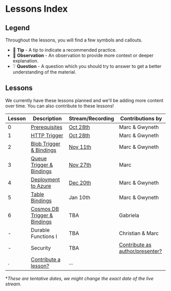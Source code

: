 # Lessons Index

## Legend

Throughout the lessons, you will find a few symbols and callouts.

- 📝 __Tip__ - A tip to indicate a recommended practice.
- 🔎 __Observation__ - An observation to provide more context or deeper explanation.
- ❔ __Question__ - A question which you should try to answer to get a better understanding of the material.

## Lessons

We currently have these lessons planned and we'll be adding more content over time. You can also contribute to these lessons!

|Lesson|Description|Stream/Recording|Contributions by
|-|-|-|-
|0|[Prerequisites](prerequisites.md)|[Oct 28th](https://youtu.be/5k35dlBAXxA)|Marc & Gwyneth
|1|[HTTP Trigger](http.md)|[Oct 28th](https://youtu.be/5k35dlBAXxA)|Marc & Gwyneth
|2|[Blob Trigger & Bindings](blob.md)|[Nov 11th](https://youtu.be/z5AQdk-43ZI)|Marc & Gwyneth
|3|[Queue Trigger & Bindings](queue.md)|[Nov 27th](https://youtu.be/nKJUwW6SGZo)|Marc
|4|[Deployment to Azure](deployment.md)|[Dec 20th](https://youtu.be/-B8dE4GTWsk)|Marc & Gwyneth
|5|[Table Bindings](table.md)|Jan 10th|Marc & Gwyneth
|6|[Cosmos DB Trigger & Bindings](cosmosdb.md)|TBA|Gabriela
|-|Durable Functions I|TBA|Christian & Marc
|-|Security|TBA|[Contribute as author/presenter?](https://github.com/marcduiker/azure-functions-university/issues/6)
|.|[Contribute a lesson?](https://github.com/marcduiker/azure-functions-university/issues/new?assignees=&labels=content&template=content_request.md&title=Content+Request%3A+%3CTITLE%3E)|...

**These are tentative dates, we might change the exact date of the live stream.*
